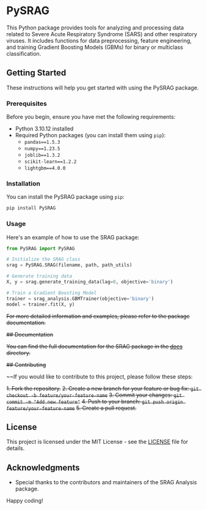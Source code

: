 # PySRAG

This Python package provides tools for analyzing and processing data related to Severe Acute Respiratory Syndrome (SARS) and other respiratory viruses. It includes functions for data preprocessing, feature engineering, and training Gradient Boosting Models (GBMs) for binary or multiclass classification.

## Getting Started

These instructions will help you get started with using the PySRAG package.

### Prerequisites

Before you begin, ensure you have met the following requirements:

- Python 3.10.12 installed
- Required Python packages (you can install them using `pip`):
  - `pandas==1.5.3`
  - `numpy==1.23.5`
  - `joblib==1.3.2`
  - `scikit-learn==1.2.2`
  - `lightgbm==4.0.0`

### Installation

You can install the PySRAG package using `pip`:

```bash
pip install PySRAG
```

### Usage

Here's an example of how to use the SRAG package:

```python
from PySRAG import PySRAG

# Initialize the SRAG class
srag = PySRAG.SRAG(filename, path, path_utils)

# Generate training data
X, y = srag.generate_training_data(lag=0, objective='binary')

# Train a Gradient Boosting Model
trainer = srag_analysis.GBMTrainer(objective='binary')
model = trainer.fit(X, y)
```

~~For more detailed information and examples, please refer to the package documentation.~~

~~## Documentation~~

~~You can find the full documentation for the SRAG package in the [docs](docs/) directory.~~

~~## Contributing~~

~~If you would like to contribute to this project, please follow these steps:

~~1. Fork the repository.~~
~~2. Create a new branch for your feature or bug fix: `git checkout -b feature/your-feature-name`~~
~~3. Commit your changes: `git commit -m "Add new feature"`~~
~~4. Push to your branch: `git push origin feature/your-feature-name`~~
~~5. Create a pull request.~~

## License

This project is licensed under the MIT License - see the [LICENSE](LICENSE) file for details.

## Acknowledgments

- Special thanks to the contributors and maintainers of the SRAG Analysis package.

Happy coding!
